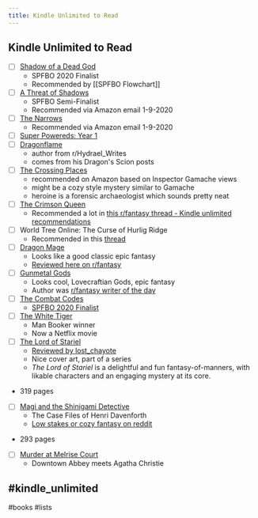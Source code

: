 ```yaml
---
title: Kindle Unlimited to Read
---
```


## Kindle Unlimited to Read
- [ ] [Shadow of a Dead God](https://www.amazon.com/Shadow-Dead-God-Fantasy-Mystery-ebook/dp/B0888RFP2C/ref=sr_1_1?dchild=1&keywords=shadow+of+a+dead+god&qid=1605726888&sr=8-1)
	- SPFBO 2020 Finalist 
	- Recommended by [[SPFBO Flowchart]] 
- [ ] [A Threat of Shadows](https://www.amazon.com/Threat-Shadows-Keeper-Chronicles-Book-ebook/dp/B07H55LYC7)
	- SPFBO Semi-Finalist
	- Recommended via Amazon email 1-9-2020
- [ ] [The Narrows](https://www.amazon.com/Narrows-Travis-M-Riddle-ebook/dp/B07JD6583K)
	- Recommended via Amazon email 1-9-2020
- [ ] [Super Powereds: Year 1](https://www.amazon.com/Super-Powereds-Year-Drew-Hayes-ebook/dp/B00BIJ05F2)
- [ ] [Dragonflame](https://www.amazon.com/dp/B08R6HB1C6?tag=smallworlds05-20&geniuslink=true)
	- author from r/Hydrael_Writes
	- comes from his Dragon's Scion posts
- [ ] [The Crossing Places](https://www.amazon.com/gp/product/B003UV90G6?ref_=dbs_m_mng_rwt_calw_tkin_0&storeType=ebooks)
	- recommended on Amazon based on Inspector Gamache views
	- might be a cozy style mystery similar to Gamache
	- heroine is a forensic archaeologist which sounds pretty neat
- [ ] [The Crimson Queen](https://www.amazon.com/gp/product/B01MRTK9NF?ref_=dbs_m_mng_rwt_calw_tkin_0&storeType=ebooks)
	- Recommended a lot in [this r/fantasy thread - Kindle unlimited recommendations](https://www.reddit.com/r/Fantasy/comments/kwr3b8/kindle_unlimited_recommendations/)
- [ ]  World Tree Online: The Curse of Hurlig Ridge
    - Recommended in this [thread](https://reddit.com/r/litrpg/comments/l3f9t9/litrpg_with_good_relationships_andor_camaraderie/)
- [ ]  [Dragon Mage](https://www.amazon.com/Dragon-Mage-Fantasy-Adventure-Rivenworld-ebook/dp/B08PDQ5XT4/ref=mp_s_a_1_1?dchild=1&keywords=dragon+mage&qid=1611719020&sprefix=sragon+mage&sr=8-1)
    - Looks like a good classic epic fantasy
    - [Reviewed here on r/fantasy](https://reddit.com/r/Fantasy/comments/l5lm02/a_review_of_dragon_mage_by_ml_spencer_it_has/)
- [ ]  [Gunmetal Gods](https://www.amazon.com/gp/product/B08KRHBB6Z/)
    - Looks cool, Lovecraftian Gods, epic fantasy
    - Author was [r/fantasy writer of the day](https://www.reddit.com/r/Fantasy/comments/l651xc/gunmetal_gods_an_ottoman_fantasy_with_a/?utm_source=share&utm_medium=web2x&context=3)
- [ ]  [The Combat Codes](https://www.amazon.com/gp/product/B017OMXR7O)
    - [SPFBO 2020 Finalist](http://mark---lawrence.blogspot.com/2020/09/finalists-for-6th-spfbo.html)
- [ ]  [The White Tiger](https://www.amazon.com/gp/product/B0015DWLD0?storeType=ebooks&ref=ku_mw_rw_dp)
    - Man Booker winner
    - Now a Netflix movie
- [ ]  [The Lord of Stariel](https://www.amazon.com/Lord-Stariel-AJ-Lancaster-ebook/dp/B07HD681WN/ref=nodl_)
    - [Reviewed by lost_chayote](https://www.reddit.com/r/Fantasy/comments/klil2k/kindle_unlimited_reviews_the_lord_of_stariel_by/)
    - Nice cover art, part of a series
    - *The Lord of Stariel* is a delightful and fun fantasy-of-manners, with likable characters and an engaging mystery at its core.
- 319 pages
- [ ]  [Magi and the Shinigami Detective](https://www.amazon.com/Magic-Shinigami-Detective-Files-Davenforth-ebook/dp/B07CH8KVSZ/ref=mp_s_a_1_1_sspa?dchild=1&keywords=honor+raconteur+case+files+of+henri+davenforth&qid=1611967987&sprefix=honor+racon&sr=8-1-spons&psc=1&spLa=ZW5jcnlwdGVkUXVhbGlmaWVyPUEyR0hJVkJEOEtEMUtWJmVuY3J5cHRlZElkPUEwMTQ4MjMxMzM3SEFZN1dVTzcwQiZlbmNyeXB0ZWRBZElkPUExMDM1ODU2Q0NMU1YzUlhWUVNaJndpZGdldE5hbWU9c3BfcGhvbmVfc2VhcmNoX2F0ZiZhY3Rpb249Y2xpY2tSZWRpcmVjdCZkb05vdExvZ0NsaWNrPXRydWU=)
    - The Case Files of Henri Davenforth
    - [Low stakes or cozy fantasy on reddit](https://reddit.com/r/Fantasy/comments/l7hg3l/low_stakes_or_cozy_fantasy/)
- 293 pages
- [ ]  [Murder at Melrise Court](https://www.amazon.com/gp/aw/d/B07L3YWSM4?ref_=dbs_m_mng_wim_calw_tkin_0&storeType=ebooks)
    - Downtown Abbey meets Agatha Christie
## #kindle_unlimited 
#books
#lists
